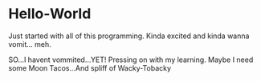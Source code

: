 # Hello-World
Just started with all of this programming. Kinda excited and kinda wanna vomit... meh.

SO...I havent vommited...YET! Pressing on with my learning.
Maybe I need some Moon Tacos...And spliff of Wacky-Tobacky
